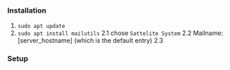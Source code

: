 ### Installation

1. `sudo apt update`
2. `sudo apt install mailutils`
2.1 chose `Sattelite System`
2.2 Mailname: [server_hostname] (which is the default entry)
2.3 


### Setup
